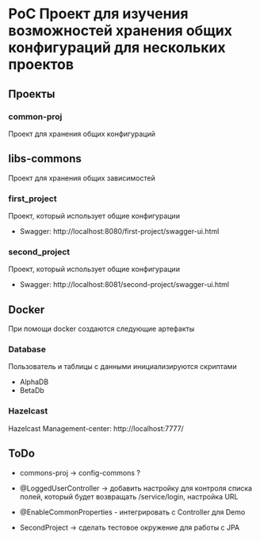 # PoC Проект для изучения возможностей хранения общих конфигураций для нескольких проектов

## Проекты

### common-proj
Проект для хранения общих конфигураций

## libs-commons
Проект для хранения общих зависимостей

### first_project
Проект, который использует общие конфигурации
* Swagger: http://localhost:8080/first-project/swagger-ui.html

### second_project
Проект, который использует общие конфигурации
* Swagger: http://localhost:8081/second-project/swagger-ui.html

## Docker
При помощи docker создаются следующие артефакты

### Database
Пользователь и таблицы с данными инициализируются скриптами
* AlphaDB
* BetaDb
 
### Hazelcast
Hazelcast Management-center: http://localhost:7777/

## ToDo
* commons-proj -> config-commons ?

* @LoggedUserController -> добавить настройку для контроля списка полей, который будет возвращать /service/login, настройка URL
* @EnableCommonProperties - интегрировать с Controller для Demo
* SecondProject -> сделать тестовое окружение для работы с JPA